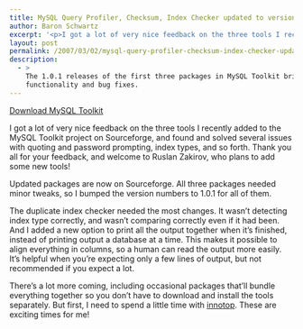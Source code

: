 ```yaml
---
title: MySQL Query Profiler, Checksum, Index Checker updated to version 1.0.1
author: Baron Schwartz
excerpt: '<p>I got a lot of very nice feedback on the three tools I recently added to the MySQL Toolkit project on Sourceforge, and found and solved several issues with quoting and password prompting, index types, and so forth.  Thank you all for your feedback, and welcome to Ruslan Zakirov, who plans to add some new tools!</p>'
layout: post
permalink: /2007/03/02/mysql-query-profiler-checksum-index-checker-updated-to-version-101/
description:
  - >
    The 1.0.1 releases of the first three packages in MySQL Toolkit bring minor
    functionality and bug fixes.
---
```

<p class="download">
  <a href="http://code.google.com/p/maatkit">Download MySQL Toolkit</a>
</p>

I got a lot of very nice feedback on the three tools I recently added to the MySQL Toolkit project on Sourceforge, and found and solved several issues with quoting and password prompting, index types, and so forth. Thank you all for your feedback, and welcome to Ruslan Zakirov, who plans to add some new tools!

Updated packages are now on Sourceforge. All three packages needed minor tweaks, so I bumped the version numbers to 1.0.1 for all of them.

The duplicate index checker needed the most changes. It wasn&#8217;t detecting index type correctly, and wasn&#8217;t comparing correctly even if it had been. And I added a new option to print all the output together when it&#8217;s finished, instead of printing output a database at a time. This makes it possible to align everything in columns, so a human can read the output more easily. It&#8217;s helpful when you&#8217;re expecting only a few lines of output, but not recommended if you expect a lot.

There&#8217;s a lot more coming, including occasional packages that&#8217;ll bundle everything together so you don&#8217;t have to download and install the tools separately. But first, I need to spend a little time with [innotop][1]. These are exciting times for me!

 [1]: http://code.google.com/p/innotop